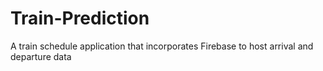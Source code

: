 # Train-Prediction
A train schedule application that incorporates Firebase to host arrival and departure data
